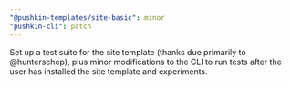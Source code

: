 ```yaml
---
"@pushkin-templates/site-basic": minor
"pushkin-cli": patch
---
```


Set up a test suite for the site template (thanks due primarily to @hunterschep), plus minor modifications to the CLI to run tests after the user has installed the site template and experiments.
